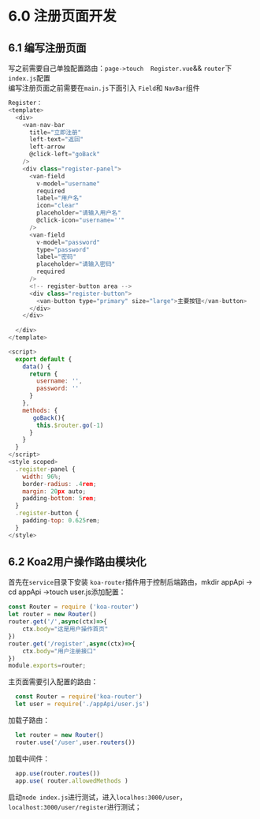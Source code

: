 # 6.0 注册页面开发
## 6.1 编写注册页面
写之前需要自己单独配置路由：`page->touch  Register.vue`&& `router`下`index.js`配置<br>
编写注册页面之前需要在`main.js`下面引入 `Field`和 `NavBar`组件
```javascript
Register：
<template>
  <div>
    <van-nav-bar
      title="立即注册"
      left-text="返回"
      left-arrow
      @click-left="goBack"
    />
    <div class="register-panel">
      <van-field
        v-model="username"
        required
        label="用户名"
        icon="clear"
        placeholder="请输入用户名"
        @click-icon="username=''"
      />
      <van-field
        v-model="password"
        type="password"
        label="密码"
        placeholder="请输入密码"
        required
      />
      <!-- register-button area -->
      <div class="register-button">
        <van-button type="primary" size="large">主要按钮</van-button>
      </div>
    </div>
    
  </div>
</template>

<script>
  export default {
    data() {
      return {
        username: '',
        password: ''
      }
    },
    methods: {
       goBack(){
        this.$router.go(-1)
      }
    }
  }
</script>
<style scoped>
  .register-panel {
    width: 96%;
    border-radius: .4rem;
    margin: 20px auto;
    padding-bottom: 5rem;
  }
  .register-button {
    padding-top: 0.625rem;
  }
</style>
```

## 6.2 Koa2用户操作路由模块化
首先在`service`目录下安装 `koa-router`插件用于控制后端路由，mkdir appApi -> cd appApi ->touch user.js添加配置：
```javascript
const Router = require ('koa-router')
let router = new Router()
router.get('/',async(ctx)=>{
    ctx.body="这是用户操作首页"
})
router.get('/register',async(ctx)=>{
    ctx.body="用户注册接口"
})
module.exports=router;
```
主页面需要引入配置的路由：
```javascript
  const Router = require('koa-router')
  let user = require('./appApi/user.js')
```
加载子路由：
```javascript
  let router = new Router()
  router.use('/user',user.routers())
```
加载中间件：
```javascript
  app.use(router.routes())
  app.use( router.allowedMethods )
```
启动`node index.js`进行测试，进入`localhos:3000/user`，`localhost:3000/user/register`进行测试；